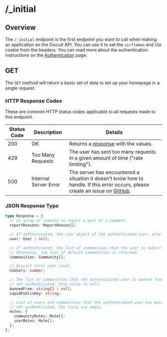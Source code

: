 # /\_initial

## Overview

The `/_initial` endpoint is the first endpoint you want to call when making an application on the Discuit API. You can use it to set the `csrftoken` and `SID` cookie from the headers. You can read more about the authentication instructions on the [Authentication](/api/authentication) page.

## GET

The `GET` method will return a basic set of data to set up your homepage in a single request.

### HTTP Response Codes

These are common HTTP status codes applicable to all requests made to this endpoint.

| Status Code | Description           | Details                                                                                                                                                                |
| ----------- | --------------------- | ---------------------------------------------------------------------------------------------------------------------------------------------------------------------- |
| 200         | OK                    | Returns a [response](#json-response) with the values.                                                                                                                  |
| 429         | Too Many Requests     | The user has sent too many requests in a given amount of time ("rate limiting").                                                                                       |
| 500         | Internal Server Error | The server has encountered a situation it doesn't know how to handle. If this error occurs, please create an issue on [GitHub](https://github.com/discuitnet/discuit). |

### JSON Response Type

```ts
type Response = {
  // An array of reasons to report a post or a comment.
  reportReasons: ReportReason[];

  // If authenticated, the user object of the authenticated user, else null.
  user: User | null;

  // If authenticated, the list of communities that the user is subscribed to.
  // Otherwise, the list of default communities is returned.
  communities: Community[];

  // Discuit total user count.
  noUsers: number;

  // The list of communities that the authenticated user is banned from. If
  // not authenticated, this value is null.
  bannedFrom: string[] | null;
  vapidPublicKey: string;

  // List of users and communities that the authenticated user has muted. If
  // not authenticated, the lists are empty.
  mutes: {
    communityMutes: Mute[];
    userMutes: Mute[];
  };
};
```
